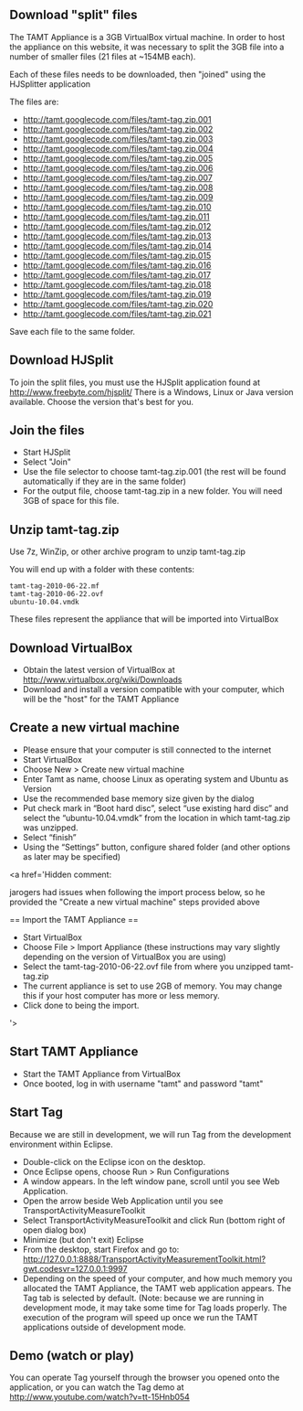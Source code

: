 ## Download "split" files ##

The TAMT Appliance is a 3GB VirtualBox virtual machine. In order to host the appliance on this website, it was necessary to split the 3GB file into a number of smaller files (21 files at ~154MB each).

Each of these files needs to be downloaded, then "joined" using the HJSplitter application

The files are:

  * http://tamt.googlecode.com/files/tamt-tag.zip.001
  * http://tamt.googlecode.com/files/tamt-tag.zip.002
  * http://tamt.googlecode.com/files/tamt-tag.zip.003
  * http://tamt.googlecode.com/files/tamt-tag.zip.004
  * http://tamt.googlecode.com/files/tamt-tag.zip.005
  * http://tamt.googlecode.com/files/tamt-tag.zip.006
  * http://tamt.googlecode.com/files/tamt-tag.zip.007
  * http://tamt.googlecode.com/files/tamt-tag.zip.008
  * http://tamt.googlecode.com/files/tamt-tag.zip.009
  * http://tamt.googlecode.com/files/tamt-tag.zip.010
  * http://tamt.googlecode.com/files/tamt-tag.zip.011
  * http://tamt.googlecode.com/files/tamt-tag.zip.012
  * http://tamt.googlecode.com/files/tamt-tag.zip.013
  * http://tamt.googlecode.com/files/tamt-tag.zip.014
  * http://tamt.googlecode.com/files/tamt-tag.zip.015
  * http://tamt.googlecode.com/files/tamt-tag.zip.016
  * http://tamt.googlecode.com/files/tamt-tag.zip.017
  * http://tamt.googlecode.com/files/tamt-tag.zip.018
  * http://tamt.googlecode.com/files/tamt-tag.zip.019
  * http://tamt.googlecode.com/files/tamt-tag.zip.020
  * http://tamt.googlecode.com/files/tamt-tag.zip.021

Save each file to the same folder.

## Download HJSplit ##

To join the split files, you must use the HJSplit application found at http://www.freebyte.com/hjsplit/
There is a Windows, Linux or Java version available. Choose the version that's best for you.

## Join the files ##

  * Start HJSplit
  * Select "Join"
  * Use the file selector to choose tamt-tag.zip.001 (the rest will be found automatically if they are in the same folder)
  * For the output file, choose tamt-tag.zip in a new folder. You will need 3GB of space for this file.

## Unzip tamt-tag.zip ##

Use 7z, WinZip, or other archive program to unzip tamt-tag.zip

You will end up with a folder with these contents:

```
tamt-tag-2010-06-22.mf
tamt-tag-2010-06-22.ovf
ubuntu-10.04.vmdk
```

These files represent the appliance that will be imported into VirtualBox

## Download VirtualBox ##

  * Obtain the latest version of VirtualBox at http://www.virtualbox.org/wiki/Downloads
  * Download and install a version compatible with your computer, which will be the "host" for the TAMT Appliance

## Create a new virtual machine ##

  * Please ensure that your computer is still connected to the internet
  * Start VirtualBox
  * Choose New > Create new virtual machine
  * Enter Tamt as name, choose Linux as operating system and Ubuntu as Version
  * Use the recommended base memory size given by the dialog
  * Put check mark in “Boot hard disc”, select “use existing hard disc” and select the “ubuntu-10.04.vmdk” from the location in which tamt-tag.zip was unzipped.
  * Select “finish”
  * Using the “Settings” button, configure shared folder (and other options as later may be specified)

<a href='Hidden comment: 

jarogers had issues when following the import process below, so he provided the "Create a new virtual machine" steps provided above

== Import the TAMT Appliance ==

* Start VirtualBox
* Choose File > Import Appliance (these instructions may vary slightly depending on the version of VirtualBox you are using)
* Select the tamt-tag-2010-06-22.ovf file from where you unzipped tamt-tag.zip
* The current appliance is set to use 2GB of memory. You may change this if your host computer has more or less memory.
* Click done to being the import.

'></a>

## Start TAMT Appliance ##

  * Start the TAMT Appliance from VirtualBox
  * Once booted, log in with username "tamt" and password "tamt"

## Start Tag ##

Because we are still in development, we will run Tag from the development environment within Eclipse.

  * Double-click on the Eclipse icon on the desktop.
  * Once Eclipse opens, choose Run > Run Configurations
  * A window appears. In the left window pane, scroll until you see Web Application.
  * Open the arrow beside Web Application until you see TransportActivityMeasureToolkit
  * Select TransportActivityMeasureToolkit and click Run (bottom right of open dialog box)
  * Minimize (but don't exit) Eclipse
  * From the desktop, start Firefox and go to: http://127.0.0.1:8888/TransportActivityMeasurementToolkit.html?gwt.codesvr=127.0.0.1:9997
  * Depending on the speed of your computer, and how much memory you allocated the TAMT Appliance, the TAMT web application appears. The Tag tab is selected by default. (Note: because we are running in development mode, it may take some time for Tag loads properly. The execution of the program will speed up once we run the TAMT applications outside of development mode.

## Demo (watch or play) ##

You can operate Tag yourself through the browser you opened onto the application, or you can watch the Tag demo at http://www.youtube.com/watch?v=tt-15Hnb054